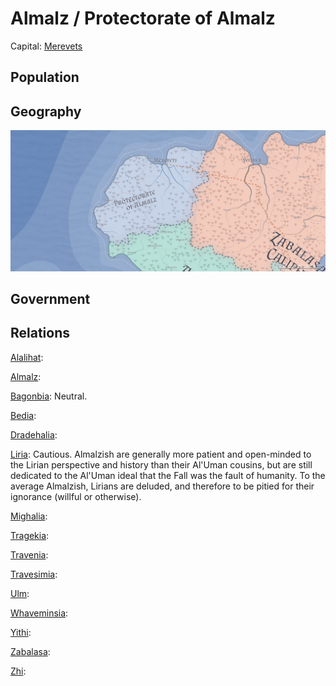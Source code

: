 # Almalz / Protectorate of Almalz
Capital: [Merevets](/Cities/Merevets.md)

## Population

## Geography
![Almalzish geography](Almalz.jpeg)

## Government

## Relations
[Alalihat](/Nations/Alalihat.md):

[Almalz](/Nations/Almalz.md):

[Bagonbia](/Nations/Bagonbia.md): Neutral.

[Bedia](/Nations/Bedia.md):

[Dradehalia](/Nations/Dradehalia.md):

[Liria](/Nations/Liria.md): Cautious. Almalzish are generally more patient and open-minded to the Lirian perspective and history than their Al'Uman cousins, but are still dedicated to the Al'Uman ideal that the Fall was the fault of humanity. To the average Almalzish, Lirians are deluded, and therefore to be pitied for their ignorance (willful or otherwise).

[Mighalia](/Nations/Mighalia.md):

[Tragekia](/Nations/Tragekia.md):

[Travenia](/Nations/Travenia.md):

[Travesimia](/Nations/Travesimia.md):

[Ulm](/Nations/Ulm.md):

[Whaveminsia](/Nations/Whaveminsia.md):

[Yithi](/Nations/Yithi.md): 

[Zabalasa](/Nations/Zabalasa.md):

[Zhi](/Nations/Zhi.md):


